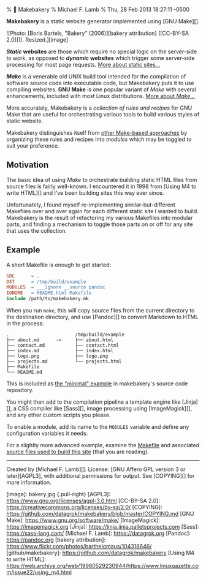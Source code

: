 % 🍞 Makebakery
% Michael F. Lamb
% Thu, 28 Feb 2013 18:27:11 -0500

**Makebakery** is a static website generator implemented using [GNU Make][].

![Photo: [Boris Bartels, "Bakery" (2006)][bakery attribution] ([CC-BY-SA 2.0][]). Resized.][image]

**_Static_ websites** are those which require no special logic on the server-side to work, as opposed to **_dynamic_ websites** which trigger some server-side processing for most page requests. 
[More about static sites...](documentation/about_static_sites/)

**_Make_** is a venerable old UNIX build tool intended for the compilation of software source code into executable code, but Makebakery puts it to use compiling websites.
**GNU Make** is one popular variant of _Make_ with several enhancements, included with most Linux distributions.
[More about _Make_...](documentation/about_make/)

More accurately, Makebakery is a _collection of rules and recipes_ for GNU Make that are useful for orchestrating various tools to build various styles of static website.

Makebakery distinguishes itself from [other Make-based approaches](documentation/alternatives) by organizing these rules and recipes into _modules_ which may be toggled to suit your preference.

## Motivation

The basic idea of using _Make_ to orchestrate building static HTML files from source files is fairly well-known.
I encountered it in 1998 from [Using M4 to write HTML][] and I've been building sites this way ever since.

Unfortunately, I found myself re-implementing similar-but-different Makefiles over and over again for each different static site I wanted to build.
Makebakery is the result of refactoring my various Makefiles into modular parts, and finding a mechanism to toggle those parts on or off for any site that uses the collection.

## Example

A short Makefile is enough to get started:

```makefile
SRC      = .
DST      = /tmp/build/example
MODULES  = ___ignore __source pandoc
IGNORE   = README.html Makefile
include /path/to/makebakery.mk
```

When you run `make`, this will copy source files from the current directory to the destination directory, and use [Pandoc][] to convert Markdown to HTML in the process:

```
.                        /tmp/build/example
├── about.md      ->     ├── about.html
├── contact.md           ├── contact.html
├── index.md             ├── index.html
├── logo.png             ├── logo.png
├── projects.md          └── projects.html
├── Makefile
└── README.md
```

This is included as [the "minimal" example](https://github.com/datagrok/makebakery/tree/master/examples/minimal) in makebakery's source code repository.

You might then add to the compilation pipeline a template engine like [Jinja][], a CSS compiler like [Sass][], image processing using [ImageMagick][], and any other custom scripts you please.

To enable a module, add its name to the `MODULES` variable and define any configuration variables it needs.

For a slightly more advanced example, examine the [Makefile](https://github.com/datagrok/makebakery/blob/master/examples/makebakery-site/Makefile) and associated [source files used to build this site](https://github.com/datagrok/makebakery/tree/master/examples/makebakery-site) (that you are reading).

---

Created by [Michael F. Lamb][].
License: [GNU Affero GPL version 3 or later][AGPL3], with additional permissions for output.
See [COPYING][] for more information.

[image]: bakery.jpg {.pull-right}
[AGPL3]: https://www.gnu.org/licenses/agpl-3.0.html
[CC-BY-SA 2.0]: https://creativecommons.org/licenses/by-sa/2.0/
[COPYING]: https://github.com/datagrok/makebakery/blob/master/COPYING.md
[GNU Make]: https://www.gnu.org/software/make/
[ImageMagick]: https://imagemagick.org
[Jinja]: https://jinja.jinja.palletsprojects.com
[Sass]: https://sass-lang.com/
[Michael F. Lamb]: https://datagrok.org
[Pandoc]: https://pandoc.org
[bakery attribution]: https://www.flickr.com/photos/barthelomaus/104318646/ 
[github/makebakery]: https://github.com/datagrok/makebakery
[Using M4 to write HTML]: https://web.archive.org/web/19980529230944/https://www.linuxgazette.com/issue22/using_m4.html
